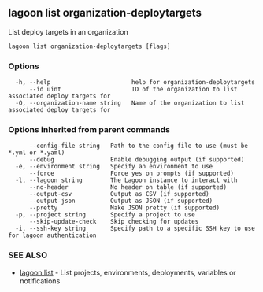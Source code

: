 ## lagoon list organization-deploytargets

List deploy targets in an organization

```
lagoon list organization-deploytargets [flags]
```

### Options

```
  -h, --help                       help for organization-deploytargets
      --id uint                    ID of the organization to list associated deploy targets for
  -O, --organization-name string   Name of the organization to list associated deploy targets for
```

### Options inherited from parent commands

```
      --config-file string   Path to the config file to use (must be *.yml or *.yaml)
      --debug                Enable debugging output (if supported)
  -e, --environment string   Specify an environment to use
      --force                Force yes on prompts (if supported)
  -l, --lagoon string        The Lagoon instance to interact with
      --no-header            No header on table (if supported)
      --output-csv           Output as CSV (if supported)
      --output-json          Output as JSON (if supported)
      --pretty               Make JSON pretty (if supported)
  -p, --project string       Specify a project to use
      --skip-update-check    Skip checking for updates
  -i, --ssh-key string       Specify path to a specific SSH key to use for lagoon authentication
```

### SEE ALSO

* [lagoon list](lagoon_list.md)	 - List projects, environments, deployments, variables or notifications

